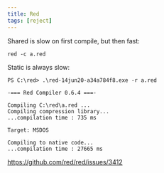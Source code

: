 ```yaml
---
title: Red
tags: [reject]
---
```


Shared is slow on first compile, but then fast:

~~~
red -c a.red
~~~

Static is always slow:

~~~
PS C:\red> .\red-14jun20-a34a784f8.exe -r a.red

-=== Red Compiler 0.6.4 ===-

Compiling C:\red\a.red ...
Compiling compression library...
...compilation time : 735 ms

Target: MSDOS

Compiling to native code...
...compilation time : 27665 ms
~~~

<https://github.com/red/red/issues/3412>

